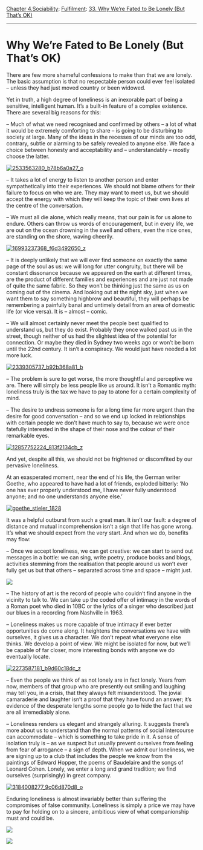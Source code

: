 [Chapter 4.Sociability](https://www.theschooloflife.com/thebookoflife/category/sociability/): [Fulfilment](https://www.theschooloflife.com/thebookoflife/category/self-knowledge/fulfilment/): [33. Why We’re Fated to Be Lonely (But That’s OK)](https://www.theschooloflife.com/thebookoflife/why-were-fated-to-be-lonely-but-thats-ok/)

* * *

# Why We’re Fated to Be Lonely (But That’s OK)

There are few more shameful confessions to make than that we are lonely. The basic assumption is that no respectable person could ever feel isolated – unless they had just moved country or been widowed.

Yet in truth, a high degree of loneliness is an inexorable part of being a sensitive, intelligent human. It’s a built-in feature of a complex existence. There are several big reasons for this:

– Much of what we need recognised and confirmed by others – a lot of what it would be extremely comforting to share – is going to be disturbing to society at large. Many of the ideas in the recesses of our minds are too odd, contrary, subtle or alarming to be safely revealed to anyone else. We face a choice between honesty and acceptability and – understandably – mostly choose the latter.

[![2533563280_b78b6a0a27_o](https://www.theschooloflife.com/thebookoflife/wp-content/uploads/2016/09/2533563280_b78b6a0a27_o.jpg)](http://www.thebookoflife.org/wp-content/uploads/2016/09/2533563280_b78b6a0a27_o.jpg)

– It takes a lot of energy to listen to another person and enter sympathetically into their experiences. We should not blame others for their failure to focus on who we are. They may want to meet us, but we should accept the energy with which they will keep the topic of their own lives at the centre of the conversation.

– We must all die alone, which really means, that our pain is for us alone to endure. Others can throw us words of encouragement, but in every life, we are out on the ocean drowning in the swell and others, even the nice ones, are standing on the shore, waving cheerily.

[![16993237368_f6d3492650_z](https://www.theschooloflife.com/thebookoflife/wp-content/uploads/2016/09/16993237368_f6d3492650_z.jpg)](http://www.thebookoflife.org/wp-content/uploads/2016/09/16993237368_f6d3492650_z.jpg)

– It is deeply unlikely that we will ever find someone on exactly the same page of the soul as us: we will long for utter congruity, but there will be constant dissonance because we appeared on the earth at different times, are the product of different families and experiences and are just not made of quite the same fabric. So they won’t be thinking just the same as us on coming out of the cinema. And looking out at the night sky, just when we want them to say something highbrow and beautiful, they will perhaps be remembering a painfully banal and untimely detail from an area of domestic life (or vice versa). It is – almost – comic.

– We will almost certainly never meet the people best qualified to understand us, but they do exist. Probably they once walked past us in the street, though neither of us had the slightest idea of the potential for connection. Or maybe they died in Sydney two weeks ago or won’t be born until the 22nd century. It isn’t a conspiracy. We would just have needed a lot more luck.

[![2339305737_b92b368a81_b](https://www.theschooloflife.com/thebookoflife/wp-content/uploads/2016/09/2339305737_b92b368a81_b.jpg)](http://www.thebookoflife.org/wp-content/uploads/2016/09/2339305737_b92b368a81_b.jpg)

– The problem is sure to get worse, the more thoughtful and perceptive we are. There will simply be less people like us around. It isn’t a Romantic myth: loneliness truly is the tax we have to pay to atone for a certain complexity of mind.

– The desire to undress someone is for a long time far more urgent than the desire for good conversation – and so we end up locked in relationships with certain people we don’t have much to say to, because we were once fatefully interested in the shape of their nose and the colour of their remarkable eyes.

[![12857752224_813f2134cb_z](https://www.theschooloflife.com/thebookoflife/wp-content/uploads/2016/09/12857752224_813f2134cb_z.jpg)](http://www.thebookoflife.org/wp-content/uploads/2016/09/12857752224_813f2134cb_z.jpg)

And yet, despite all this, we should not be frightened or discomfited by our pervasive loneliness.

At an exasperated moment, near the end of his life, the German writer Goethe, who appeared to have had a lot of friends, exploded bitterly: ‘No one has ever properly understood me, I have never fully understood anyone; and no one understands anyone else.’

[![goethe_stieler_1828](https://www.theschooloflife.com/thebookoflife/wp-content/uploads/2016/09/Goethe_Stieler_1828.jpg)](http://www.thebookoflife.org/wp-content/uploads/2016/09/Goethe_Stieler_1828.jpg)

It was a helpful outburst from such a great man. It isn’t our fault: a degree of distance and mutual incomprehension isn’t a sign that life has gone wrong. It’s what we should expect from the very start. And when we do, benefits may flow:

– Once we accept loneliness, we can get creative: we can start to send out messages in a bottle: we can sing, write poetry, produce books and blogs, activities stemming from the realisation that people around us won’t ever fully get us but that others – separated across time and space – might just.

![](https://www.theschooloflife.com/thebookoflife/wp-content/uploads/2016/09/August_Macke_Hutladen.jpg)

– The history of art is the record of people who couldn’t find anyone in the vicinity to talk to. We can take up the coded offer of intimacy in the words of a Roman poet who died in 10BC or the lyrics of a singer who described just our blues in a recording from Nashville in 1963.

– Loneliness makes us more capable of true intimacy if ever better opportunities do come along. It heightens the conversations we have with ourselves, it gives us a character. We don’t repeat what everyone else thinks. We develop a point of view. We might be isolated for now, but we’ll be capable of far closer, more interesting bonds with anyone we do eventually locate.

[![2273587181_b9d60c18dc_z](https://www.theschooloflife.com/thebookoflife/wp-content/uploads/2016/09/2273587181_b9d60c18dc_z.jpg)](http://www.thebookoflife.org/wp-content/uploads/2016/09/2273587181_b9d60c18dc_z.jpg)

– Even the people we think of as not lonely are in fact lonely. Years from now, members of that group who are presently out smiling and laughing may tell you, in a crisis, that they always felt misunderstood. The jovial camaraderie and laughter isn’t a proof that they have found an answer; it’s evidence of the desperate lengths some people go to hide the fact that we are all irremediably alone.

– Loneliness renders us elegant and strangely alluring. It suggests there’s more about us to understand than the normal patterns of social intercourse can accommodate – which is something to take pride in it. A sense of isolation truly is – as we suspect but usually prevent ourselves from feeling from fear of arrogance – a sign of depth. When we admit our loneliness, we are signing up to a club that includes the people we know from the paintings of Edward Hopper, the poems of Baudelaire and the songs of Leonard Cohen. Lonely, we enter a long and grand tradition; we find ourselves (surprisingly) in great company.

[![3184008277_9c06d870d8_o](https://www.theschooloflife.com/thebookoflife/wp-content/uploads/2016/09/3184008277_9c06d870d8_o.jpg)](http://www.thebookoflife.org/wp-content/uploads/2016/09/3184008277_9c06d870d8_o.jpg)

Enduring loneliness is almost invariably better than suffering the compromises of false community. Loneliness is simply a price we may have to pay for holding on to a sincere, ambitious view of what companionship must and could be.

[![](https://img.youtube.com/vi/AtCR6P5rsXU/0.jpg)](https://www.youtube.com/embed/AtCR6P5rsXU '')

[![](https://img.youtube.com/vi/ypXwioZXUrE/0.jpg)](https://www.youtube.com/embed/ypXwioZXUrE '')
